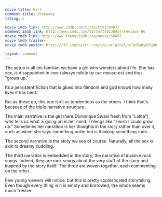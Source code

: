 ```yaml
---
movie title: Girl
comment title: Threeway
rating: 2

movie imdb link: http://www.imdb.com/title/tt0138467/
comment imdb link: http://www.imdb.com/title/tt0138467/reviews-86
movie tmdb link: http://www.themoviedb.org/movie/58467
movie tmdb trailer: 
movie tmdb poster: http://cf2.imgobject.com/t/p/original/yFXdBaOyDD5p8O5MJQdS4pCKg2q.jpg

layout: comment
---
```


The setup is all too familiar: we have a girl who wonders about life. She has sex, is disappointed in love (always mildly by our measures) and thus "grows up." 

Its a persistent fiction that is glued into filmdom and god knows how many lives it has bent. 

But as these go, this one isn't as tendentious as the others. I think that's because of the triple narrative structure.

The main narrative is the girl (here Dominique Swain fresh from "Lolita"), who tells us what is going on in her mind. Thhings like "I wish I could grow up." Sometimes her narration is her thoughts in the story rather than over it, such as when she says something polite but is thinking something rude.

The second narrative is the story we see of course. Naturally, all the sex is akin to dreamy cuddling.

The third narrative is embedded in the story, the narrative of incisive rock songs. Indeed, they are rock songs about the very stuff of the story and inspired by the story itself. The three are woven together, each commenting on the other.

Few young viewers will notice, but this is pretty sophisticated storytelling. Even though every thing in it is empty and borrowed, the whole seems much fresher.